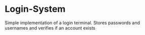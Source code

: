 # Login-System

Simple implementation of a login terminal.
Stores passwords and usernames and verifies if an account exists
